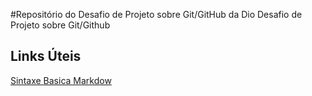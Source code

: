 #Repositório do Desafio de Projeto sobre Git/GitHub da Dio
Desafio de Projeto sobre Git/Github

##  Links Úteis
[Sintaxe Basica Markdow](https://markdowguide.org/basic-syntax/)
